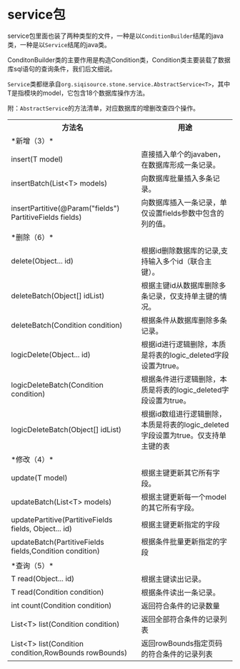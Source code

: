 # service包

service包里面也装了两种类型的文件，一种是以`ConditionBuilder`结尾的java类，一种是以`Service`结尾的java类。

ConditonBuilder类的主要作用是构造Condition类，Condition类主要装载了数据库sql语句的查询条件，我们后文细说。

`Service`类都继承自`org.siqisource.stone.service.AbstractService<T>`，其中T是指模块的model，它包含18个数据库操作方法。

附：`AbstractService`的方法清单，对应数据库的增删改查四个操作。

<table>
    <tr>
    <th>方法名</th><th>用途</th>
    </tr>
    <tr>
    <td>
    *新增（3）*
    </td>
    <td>
    </td>
    </tr>
    <tr>
    <td> insert(T model)</td>
    <td>直接插入单个的javaben，在数据库形成一条记录。</td>
    </tr>
    <tr>
    <td>insertBatch(List&lt;T> models)</td>
    <td>向数据库批量插入多条记录。</td>
    </tr>
    <tr>
    <td>insertPartitive(@Param("fields") PartitiveFields fields)</td>
    <td>向数据库插入一条记录，单仅设置fields参数中包含的列的值。</td>
    </tr>
    <tr>
    <td>
    *删除（6）*
    </td>
    <td>
    </td>
    </tr>
    <tr>
    <td> delete(Object... id)</td>
    <td>根据id删除数据库的记录,支持输入多个id（联合主键）。</td>
    </tr>
    <tr>
    <td>deleteBatch(Object[] idList)</td>
    <td>根据主键id从数据库删除多条记录，仅支持单主键的情况。</td>
    </tr>
    <tr>
    <td>deleteBatch(Condition condition)</td>
    <td>根据条件从数据库删除多条记录。</td>
    </tr>
    <tr>
    <td>logicDelete(Object... id)</td>
    <td>根据id进行逻辑删除，本质是将表的logic_deleted字段设置为true。</td>
    </tr>
    <tr>
    <td>logicDeleteBatch(Condition condition) </td>
    <td>根据条件进行逻辑删除，本质是将表的logic_deleted字段设置为true。</td>
    </tr>
    <tr>
    <td>logicDeleteBatch(Object[] idList)</td>
    <td>根据id数组进行逻辑删除，本质是将表的logic_deleted字段设置为true。仅支持单主键的表</td>
    </tr>
    <tr>
    <td>
    *修改（4）*
    </td>
    <td>
    </td>
    <tr>
    <td> update(T model)</td>
    <td>根据主键更新其它所有字段。</td>
    </tr>
     <tr>
    <td> updateBatch(List&lt;T> models)</td>
    <td>根据主键更新每一个model的其它所有字段。</td>
    </tr>
    <tr>
    <td>updatePartitive(PartitiveFields fields, Object... id)</td>
    <td>根据主键更新指定的字段</td>
    </tr>
    <tr>
    <td>updateBatch(PartitiveFields fields,Condition condition)</td>
    <td>根据条件批量更新指定的字段</td>
    </tr>
    <tr>
    <td>
    *查询（5）*
    </td>
    <td>
    </td>
    <tr>
    <tr>
    <td>T read(Object... id)</td>
    <td>根据主键读出记录。</td>
    </tr>
    <tr>
    <td>T read(Condition condition)</td>
    <td>根据条件读出一条记录。</td>
    </tr>
    <tr>
    <td>int count(Condition condition)</td>
    <td>返回符合条件的记录数量</td>
    </tr>
    <tr>
    <td>List&lt;T> list(Condition condition)</td>
    <td>返回全部符合条件的记录列表</td>
    </tr>
    <tr>
    <td>List&lt;T> list(Condition condition,RowBounds rowBounds)</td>
    <td>返回rowBounds指定页码的符合条件的记录列表</td>
    </tr>
</tbale>
